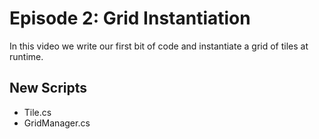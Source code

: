 # Episode 2: Grid Instantiation

In this video we write our first bit of code and instantiate a grid of tiles at runtime.

## New Scripts
- Tile.cs
- GridManager.cs
